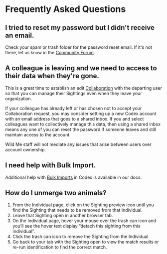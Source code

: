 # Frequently Asked Questions

## I tried to reset my password but I didn't receive an email.

Check your spam or trash folder for the password reset email. If it's not there, let us know in the [Community Forum](https://community.wildme.org/).

## A colleague is leaving and we need to access to their data when they're gone.

This is a great time to establish an edit [Collaboration](https://docs.wildme.org/product-docs/en/codex/security/collaborations/) with the departing user so that you can manage their Sightings even when they leave your organization.

If your colleague has already left or has chosen not to accept your Collaboration request, you may consider setting up a new Codex account with an email address that goes to a shared inbox. If you and select colleagues want to collectively manage this data, then using a shared inbox means any one of you can reset the password if someone leaves and still maintain access to the account.

Wild Me staff will not mediate any issues that arise between users over account ownership.

## I need help with Bulk Import.

Additional help with [Bulk Imports](https://docs.wildme.org/product-docs/en/codex/getting-started-with-codex/bulk-reporting/) in Codex is available in our docs.

## How do I unmerge two animals?

1. From the Individual page, click on the Sighting preview icon until you find the Sighting that needs to be removed from that Individual.
2. Leave that Sighting open in another browser tab.
3. On the Individual page, hover your mouse over the trash can icon and you’ll see the hover text display “detach this sighting from this individual”.
4. Click the trash can icon to remove the Sighting from the Individual
5. Go back to your tab with the Sighting open to view the match results or re-run identification to find the correct match.